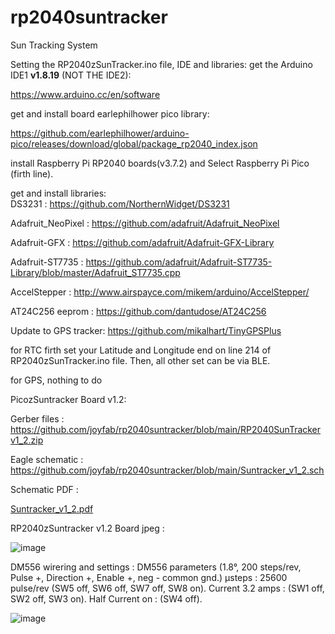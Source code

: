 # rp2040suntracker
Sun Tracking System

Setting the RP2040zSunTracker.ino file, IDE and libraries:
get the Arduino IDE1 **v1.8.19** (NOT THE IDE2):

https://www.arduino.cc/en/software

get and install board earlephilhower pico library:

https://github.com/earlephilhower/arduino-pico/releases/download/global/package_rp2040_index.json

install Raspberry Pi RP2040 boards(v3.7.2) and Select Raspberry Pi Pico (firth line).

get and install libraries:  
DS3231 : https://github.com/NorthernWidget/DS3231

Adafruit_NeoPixel : https://github.com/adafruit/Adafruit_NeoPixel

Adafruit-GFX : https://github.com/adafruit/Adafruit-GFX-Library

Adafruit-ST7735 : https://github.com/adafruit/Adafruit-ST7735-Library/blob/master/Adafruit_ST7735.cpp

AccelStepper : http://www.airspayce.com/mikem/arduino/AccelStepper/

AT24C256 eeprom : https://github.com/dantudose/AT24C256

Update to GPS tracker: https://github.com/mikalhart/TinyGPSPlus

for RTC firth set your Latitude and Longitude end on line 214 of RP2040zSunTracker.ino file.
Then, all other set can be via BLE.

for GPS, nothing to do

PicozSuntracker Board v1.2:

Gerber files : https://github.com/joyfab/rp2040suntracker/blob/main/RP2040SunTrackerv1_2.zip

Eagle schematic : https://github.com/joyfab/rp2040suntracker/blob/main/Suntracker_v1_2.sch

Schematic PDF :

[Suntracker_v1_2.pdf](https://github.com/user-attachments/files/18523705/Suntracker_v1_2.pdf)

RP2040zSuntracker v1.2 Board jpeg :

![image](https://github.com/user-attachments/assets/3cad70b5-b918-4e9c-ba21-e61c066d7ed4)

DM556 wirering and settings :
DM556 parameters (1.8°, 200 steps/rev, Pulse +, Direction +, Enable +, neg - common gnd.)
µsteps : 25600 pulse/rev (SW5 off, SW6 off, SW7 off, SW8 on). 
Current 3.2 amps : (SW1 off, SW2 off, SW3 on). Half Current on : (SW4 off). 

![image](https://github.com/user-attachments/assets/cc5adb75-eb93-43c8-a2e7-4259ade92ec9)




